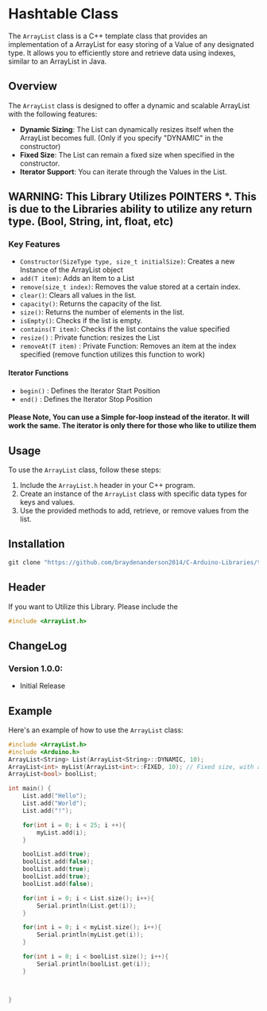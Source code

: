 # Hashtable Class

The `ArrayList` class is a C++ template class that provides an implementation of a ArrayList for easy storing of a Value of any designated type. It allows you to efficiently store and retrieve data using indexes, similar to an ArrayList in Java.

## Overview

The `ArrayList` class is designed to offer a dynamic and scalable ArrayList with the following features:

- **Dynamic Sizing**: The List can dynamically resizes itself when the ArrayList becomes full. (Only if you specify "DYNAMIC" in the constructor)
- **Fixed Size**: The List can remain a fixed size when specified in the constructor.
- **Iterator Support**: You can iterate through the Values in the List.

## WARNING: This Library Utilizes POINTERS *. This is due to the Libraries ability to utilize any return type. (Bool, String, int, float, etc)

### Key Features

- `Constructor(SizeType type, size_t initialSize)`: Creates a new Instance of the ArrayList object
- `add(T item)`: Adds an Item to a List
- `remove(size_t index)`: Removes the value stored at a certain index.
- `clear()`: Clears all values in the list.
- `capacity()`: Returns the capacity of the list.
- `size()`: Returns the number of elements in the list.
- `isEmpty()`: Checks if the list is empty.
- `contains(T item)`: Checks if the list contains the value specified
- `resize()` : Private function: resizes the List
- `removeAt(T item)` : Private Function: Removes an item at the index specified (remove function utilizes this function to work)


#### Iterator Functions
- `begin()` : Defines the Iterator Start Position
- `end()` : Defines the Iterator Stop Position

#### **Please Note, You can use a Simple for-loop instead of the iterator. It will work the same. The iterator is only there for those who like to utilize them**

## Usage

To use the `ArrayList` class, follow these steps:

1. Include the `ArrayList.h` header in your C++ program.
2. Create an instance of the `ArrayList` class with specific data types for keys and values.
3. Use the provided methods to add, retrieve, or remove values from the list.


## Installation

```powershell
git clone "https://github.com/braydenanderson2014/C-Arduino-Libraries/tree/main/Hashtable.git"

```
## Header

If you want to Utilize this Library. Please include the 
```cpp 
#include <ArrayList.h> 
```

## ChangeLog
### Version 1.0.0:
* Initial Release 

## Example

Here's an example of how to use the `ArrayList` class:

```cpp
#include <ArrayList.h>
#include <Arduino.h>
ArrayList<String> List(ArrayList<String>::DYNAMIC, 10);
ArrayList<int> myList(ArrayList<int>::FIXED, 10); // Fixed size, with a size of 10
ArrayList<bool> boolList;

int main() {
    List.add("Hello");
    List.add("World");
    List.add("!");

    for(int i = 0; i < 25; i ++){
        myList.add(i);
    }

    boolList.add(true);
    boolList.add(false);
    boolList.add(true);
    boolList.add(true);
    boolList.add(false);

    for(int i = 0; i < List.size(); i++){
        Serial.println(List.get(i));
    }

    for(int i = 0; i < myList.size(); i++){
        Serial.println(myList.get(i));
    }

    for(int i = 0; i < boolList.size(); i++){
        Serial.println(boolList.get(i));
    }



}

```
